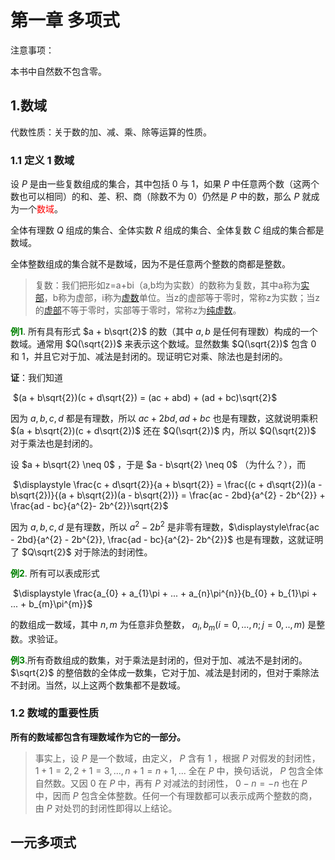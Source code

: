 # 第一章 多项式



注意事项：

本书中自然数不包含零。



## 1.数域

代数性质：关于数的加、减、乘、除等运算的性质。



### 1.1 定义 1 数域



设 $P$ 是由一些复数组成的集合，其中包括 0 与 1，如果 $P$ 中任意两个数（这两个数也可以相同）的和、差、积、商（除数不为 0）仍然是 $P$ 中的数，那么 $P$  就成为一个<font color=red>数域</font>。



全体有理数 $Q$ 组成的集合、全体实数 $R$ 组成的集合、全体复数 $C$ 组成的集合都是数域。

全体整数组成的集合就不是数域，因为不是任意两个整数的商都是整数。

>复数：我们把形如z=a+bi（a,b均为实数）的数称为复数，其中a称为[实部](https://baike.baidu.com/item/实部/53626919)，b称为虚部，i称为[虚数](https://baike.baidu.com/item/虚数)单位。当z的虚部等于零时，常称z为实数；当z的[虚部](https://baike.baidu.com/item/虚部/5231815)不等于零时，实部等于零时，常称z为[纯虚数](https://baike.baidu.com/item/纯虚数/3386848)。





**<font color=green>例1</font>**. 所有具有形式 $a + b\sqrt{2}$  的数（其中 $a,b$ 是任何有理数）构成的一个数域。通常用 $Q(\sqrt{2})$ 来表示这个数域。显然数集 $Q(\sqrt{2})$ 包含 0 和 1，并且它对于加、减法是封闭的。现证明它对乘、除法也是封闭的。

**证**：我们知道

​	$(a + b\sqrt{2})(c + d\sqrt{2}) = (ac + abd) + (ad + bc)\sqrt{2}$

因为 $a,b,c,d$ 都是有理数，所以 $ac + 2bd, ad + bc$ 也是有理数，这就说明乘积 $(a + b\sqrt{2})(c + d\sqrt{2})$ 还在 $Q(\sqrt{2})$ 内，所以 $Q(\sqrt{2})$ 对于乘法也是封闭的。



设 $a + b\sqrt{2} \neq 0$ ，于是 $a - b\sqrt{2} \neq 0$ （为什么？），而

​	$\displaystyle \frac{c + d\sqrt{2}}{a + b\sqrt{2}} = \frac{(c + d\sqrt{2})(a - b\sqrt{2})}{(a + b\sqrt{2})(a - b\sqrt{2})} = \frac{ac - 2bd}{a^{2} - 2b^{2}} + \frac{ad - bc}{a^{2}- 2b^{2}}\sqrt{2}$ 

因为 $a,b,c,d$ 是有理数，所以 $a^{2} - 2b^{2}$ 是非零有理数，$\displaystyle\frac{ac - 2bd}{a^{2} - 2b^{2}}, \frac{ad - bc}{a^{2}- 2b^{2}}$ 也是有理数，这就证明了 $Q\sqrt{2}$ 对于除法的封闭性。





**<font color=green>例2</font>**. 所有可以表成形式

​	$\displaystyle \frac{a_{0} + a_{1}\pi + ... + a_{n}\pi^{n}}{b_{0} + b_{1}\pi + ... + b_{m}\pi^{m}}$

的数组成一数域，其中 $n,m$ 为任意非负整数， $a_{i}, b_{m} (i = 0,...,n;j=0,..,m)$ 是整数。求验证。





**<font color=green>例3</font>**.所有奇数组成的数集，对于乘法是封闭的，但对于加、减法不是封闭的。$\sqrt{2}$ 的整倍数的全体成一数集，它对于加、减法是封闭的，但对于乘除法不封闭。当然，以上这两个数集都不是数域。





### 1.2 数域的重要性质



**所有的数域都包含有理数域作为它的一部分。**

> 事实上，设 $P$ 是一个数域，由定义， $P$ 含有 1 ，根据 $P$ 对假发的封闭性， $1 + 1 = 2, 2+ 1 = 3,..., n + 1 = n + 1,...$ 全在 $P$ 中，换句话说， $P$ 包含全体自然数。又因 0 在 $P$ 中，再有 $P$ 对减法的封闭性， $0-n = -n$ 也在 $P$ 中，因而 $P$ 包含全体整数。任何一个有理数都可以表示成两个整数的商，由 $P$ 对处罚的封闭性即得以上结论。









## 一元多项式

